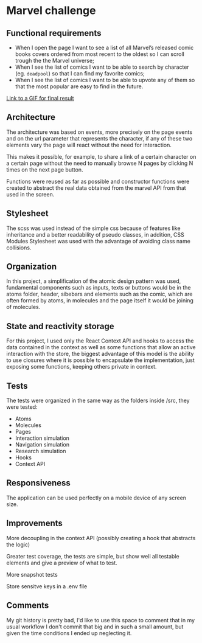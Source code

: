 # Marvel challenge

## Functional requirements

- When I open the page I want to see a list of all Marvel’s released comic books covers ordered from most recent to the oldest so I can scroll trough the the Marvel universe;
- When I see the list of comics I want to be able to search by character (eg. `deadpool`) so that I can find my favorite comics;
- When I see the list of comics I want to be able to upvote any of them so that the most popular are easy to find in the future.

[Link to a GIF for final result](https://i.imgur.com/zhk7jjE.gif)

## Architecture

The architecture was based on events, more precisely on the page events and on the url parameter that represents the character, if any of these two elements vary the page will react without the need for interaction.

This makes it possible, for example, to share a link of a certain character on a certain page without the need to manually browse N pages by clicking N times on the next page button.

Functions were reused as far as possible and constructor functions were created to abstract the real data obtained from the marvel API from that used in the screen.

## Stylesheet

The scss was used instead of the simple css because of features like inheritance and a better readability of pseudo classes, in addition, CSS Modules Stylesheet was used with the advantage of avoiding class name collisions.

## Organization

In this project, a simplification of the atomic design pattern was used, fundamental components such as inputs, texts or buttons would be in the atoms folder, header, sibebars and elements such as the comic, which are often formed by atoms, in molecules and the page itself it would be joining of molecules.

## State and reactivity storage

For this project, I used only the React Context API and hooks to access the data contained in the context as well as some functions that allow an active interaction with the store, the biggest advantage of this model is the ability to use closures where it is possible to encapsulate the implementation, just exposing some functions, keeping others private in context.

## Tests

The tests were organized in the same way as the folders inside /src, they were tested:
- Atoms
- Molecules
- Pages
- Interaction simulation
- Navigation simulation
- Research simulation
- Hooks
- Context API

## Responsiveness

The application can be used perfectly on a mobile device of any screen size.

## Improvements

More decoupling in the context API (possibly creating a hook that abstracts the logic)

Greater test coverage, the tests are simple, but show well all testable elements and give a preview of what to test.

More snapshot tests

Store sensitve keys in a .env file

## Comments

My git history is pretty bad, I'd like to use this space to comment that in my usual workflow I don't commit that big and in such a small amount, but given the time conditions I ended up neglecting it.
